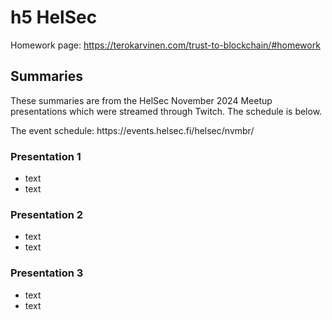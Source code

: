 # h5 HelSec

Homework page: https://terokarvinen.com/trust-to-blockchain/#homework<br>

## Summaries

<p>These summaries are from the HelSec November 2024 Meetup presentations which were streamed through Twitch. The schedule is below.</p>
The event schedule: https://events.helsec.fi/helsec/nvmbr/

### Presentation 1

* text
* text

### Presentation 2

* text
* text

### Presentation 3

* text
* text
